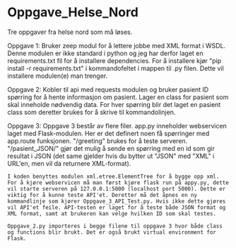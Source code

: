 # Oppgave_Helse_Nord
Tre oppgaver fra helse nord som må løses.


Oppgave 1:
    Bruker zeep modul for å lettere jobbe med XML format i WSDL. Denne modulen er ikke standard i python og jeg har derfor laget en requirements.txt fil for å installere dependencies. For å installere kjør "pip install -r requirements.txt" i kommandofeltet i mappen til .py filen. Dette vil installere modulen(e) man trenger.

Oppgave 2:
    Kobler til api med requests modulen og bruker pasient ID spørring for å hente informasjon om pasient. Lager en class for pasient som skal inneholde nødvendig data. For hver spørring blir det laget en pasient class som deretter brukes for å skrive til kommandolinjen.

Oppgave 3:
    Oppgave 3 består av flere filer. app.py inneholder webservicen laget med Flask-modulen. Her er det definert noen få spørringer med app.route funksjonen. "/greeting" brukes for å teste serveren. "/pasient_JSON/<id>" gjør det mulig å sende en spørring med en id som gir resultat i JSON (det same gjelder hvis du bytter ut "JSON" med "XML" i URL'en, men vil da returnere XML-format). 

    I koden benyttes modulen xml.etree.ElementTree for å bygge opp xml. For å kjøre webservicen må man først kjøre flask run på appy.py, dette vil starte serveren på 127.0.0.1:5000 (localhost port 5000). Dette er viktig for å kunne teste API'et. Deretter må det åpnes en ny kommandlinje som kjører Oppgave_3_API_Test.py. Hvis ikke dette gjøres vil API'et feile. API-testen er laget for å teste både JSON format og XML format, samt at brukeren kan velge hvilken ID som skal testes. 

    Oppgave_2.py importeres i begge filene til oppgave 3 hvor både class og functions blir brukt. Det er også brukt virtual environment for Flask.